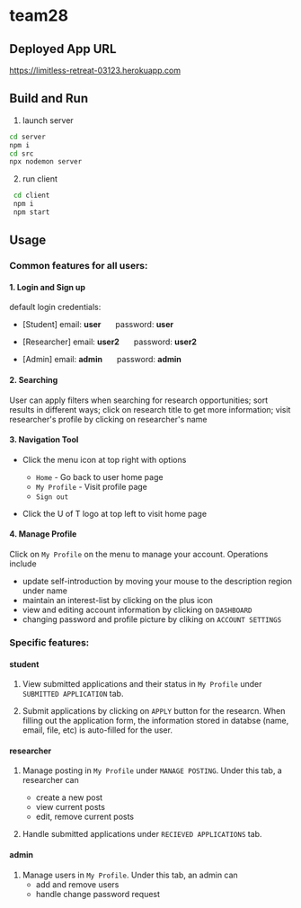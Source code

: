 # team28


## Deployed App URL
https://limitless-retreat-03123.herokuapp.com


## Build and Run
1. launch server
```bash
cd server
npm i
cd src
npx nodemon server
```
2. run client
```bash
 cd client
 npm i
 npm start
```

## Usage
### Common features for all users:

#### 1. Login and Sign up
default login credentials:
  * [Student] email: **user** &ensp; &ensp; password: **user**

  * [Researcher] email: **user2** &ensp; &ensp; password: **user2**

  * [Admin] email: **admin** &ensp; &ensp; password: **admin**

#### 2. Searching
User can apply filters when searching for research opportunities; sort results in different ways; click on research title to get more information; visit researcher's profile by clicking on researcher's name

#### 3. Navigation Tool

* Click the menu icon at top right with options
  * `Home` - Go back to user home page
  * `My Profile` - Visit profile page
  * `Sign out`
  
* Click the U of T logo at top left to visit home page

#### 4. Manage Profile
Click on `My Profile` on the menu to manage your account. Operations include
  * update self-introduction by moving your mouse to the description region under name
  * maintain an interest-list by clicking on the plus icon
  * view and editing account information by clicking on `DASHBOARD`
  * changing password and profile picture by cliking on `ACCOUNT SETTINGS`
  
  
### Specific features:
#### student

 1. View submitted applications and their status in `My Profile` under `SUBMITTED APPLICATION` tab.
    
 2. Submit applications by clicking on `APPLY` button for the researcn. When filling out the application form, the information stored in databse (name, email, file, etc) is auto-filled for the user.

#### researcher

 1. Manage posting in `My Profile` under `MANAGE POSTING`. Under this tab, a researcher can
    * create a new post
    * view current posts
    * edit, remove current posts
 
 2. Handle submitted applications under `RECIEVED APPLICATIONS` tab.

#### admin

1. Manage users in `My Profile`. Under this tab, an admin can
    * add and remove users
    * handle change password request
